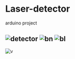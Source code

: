 # Laser-detector
arduino project

![detector](https://user-images.githubusercontent.com/29695545/47267058-1f572800-d547-11e8-9ab8-534897289586.jpg)
![bn](https://user-images.githubusercontent.com/29695545/47267067-44e43180-d547-11e8-9769-954fa90512c5.jpeg)
![bl](https://user-images.githubusercontent.com/29695545/47267068-46155e80-d547-11e8-947c-94dafa0ce101.jpeg)
---------------------------------
![v](https://user-images.githubusercontent.com/29695545/47273980-8eb03480-d5a6-11e8-8d18-221aa828b0b7.png)
